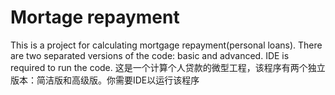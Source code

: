 # Mortage repayment
  This is a project for calculating mortgage repayment(personal loans). There are two separated versions of the code: basic and advanced. IDE is required to run the code. 
这是一个计算个人贷款的微型工程，该程序有两个独立版本：简洁版和高级版。你需要IDE以运行该程序
